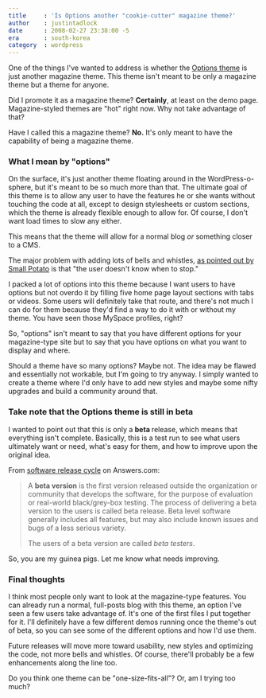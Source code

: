 ```yaml
---
title     : 'Is Options another "cookie-cutter" magazine theme?'
author    : justintadlock
date      : 2008-02-27 23:38:00 -5
era       : south-korea
category  : wordpress
---
```


One of the things I've wanted to address is whether the <a href="http://justintadlock.com/archives/2008/02/24/options-wordpress-theme" title="Options WordPress theme"> Options theme</a> is just another magazine theme.  This theme isn't meant to be only a magazine theme but a theme for anyone.

Did I promote it as a magazine theme?  <strong>Certainly</strong>, at least on the demo page.  Magazine-styled themes are "hot" right now.  Why not take advantage of that?

Have I called this a magazine theme?  <strong>No.</strong>  It's only meant to have the capability of being a magazine theme.

<h3>What I mean by "options"</h3>

On the surface, it's just another theme floating around in the WordPress-o-sphere, but it's meant to be so much more than that.  The ultimate goal of this theme is to allow any user to have the features he or she wants without touching the code at all, except to design stylesheets or custom sections, which the theme is already flexible enough to allow for.  Of course, I don't want load times to slow any either.

This means that the theme will allow for a normal blog <em> or</em> something closer to a CMS.

The major problem with adding lots of bells and whistles, <a href="http://www.wpdesigner.com/2008/02/26/inspiration-or-lack-of-creativity/#comment-114693" title="Bells and Whistles"> as pointed out by Small Potato</a> is that "the user doesn't know when to stop."

I packed a lot of options into this theme because I want users to have options but not overdo it by filling five home page layout sections with tabs or videos.  Some users will definitely take that route, and there's not much I can do for them because they'd find a way to do it with or without my theme.  You have seen those MySpace profiles, right?

So, "options" isn't meant to say that you have different options for your magazine-type site but to say that you have options on what you want to display and where.

Should a theme have so many options?  Maybe not.  The idea may be flawed and essentially not workable, but I'm going to try anyway.  I simply wanted to create a theme where I'd only have to add new styles and maybe some nifty upgrades and build a community around that.

<h3>Take note that the Options theme is still in beta</h3>

I wanted to point out that this is only a <strong> beta </strong> release, which means that everything isn't complete.  Basically, this is a test run to see what users ultimately want or need, what's easy for them, and how to improve upon the original idea.

From <a href="http://www.answers.com/topic/software-release-life-cycle?cat=technology" title="Software Release Cycle"> software release cycle</a> on Answers.com:

> A <strong> beta version</strong> is the first version released outside the organization or community that develops the software, for the purpose of evaluation or real-world black/grey-box testing. The process of delivering a beta version to the users is called beta release. Beta level software generally includes all features, but may also include known issues and bugs of a less serious variety.
>
> The users of a beta version are called <em> beta testers</em>.

So, you are my guinea pigs.  Let me know what needs improving.

<h3>Final thoughts</h3>

I think most people only want to look at the magazine-type features.  You can already run a normal, full-posts blog with this theme, an option I've seen a few users take advantage of.  It's one of the first files I put together for it.  I'll definitely have a few different demos running once the theme's out of beta, so you can see some of the different options and how I'd use them.

Future releases will move more toward usability, new styles and optimizing the code, not more bells and whistles.  Of course, there'll probably be a few enhancements along the line too.

Do you think one theme can be "one-size-fits-all"?  Or, am I trying too much?
